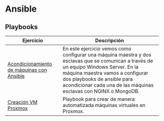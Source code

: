 # Ansible


## Playbooks
|Ejercicio   |Descripción     |
|------------|----------------|
|[Acondicionamiento de máquinas con Ansible](/Acondicionamiento%20con%20Ansible-Daniel%20Miguela.pdf)|En este ejercicio vemos como configurar una máquina maestra y dos esclavas que se comunican a través de un equipo Windows Server. En la máquina maestra vamos a configurar dos playbooks de ansible para acondicionar cada una de las máquinas esclavas con NGINX o MongoDB.|
|[Creación VM Proxmox](/vm_creation.yaml)|Playbook para crear de manera automatizada máquinas virtuales en Proxmox.|
